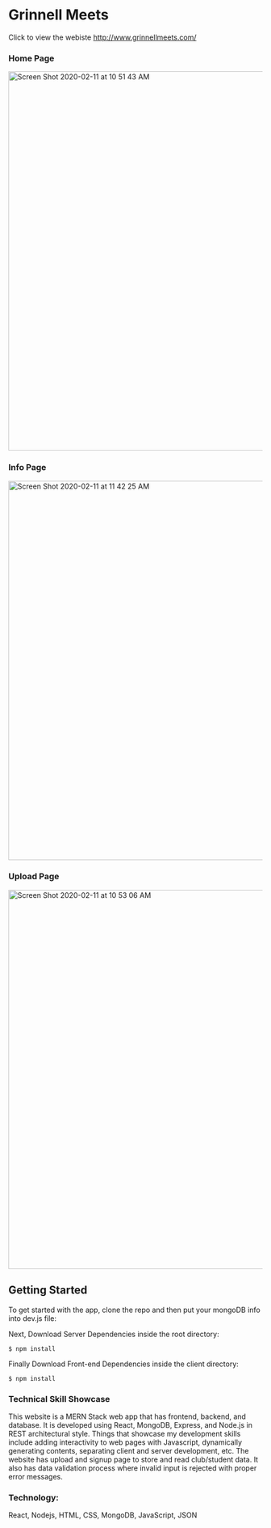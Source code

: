 # Grinnell Meets

Click to view the webiste http://www.grinnellmeets.com/

### Home Page
<img width="750" alt="Screen Shot 2020-02-11 at 10 51 43 AM" src="https://user-images.githubusercontent.com/25372543/74259281-46e27e80-4cbd-11ea-8537-2889caf11972.png">

### Info Page
<img width="750" alt="Screen Shot 2020-02-11 at 11 42 25 AM" src="https://user-images.githubusercontent.com/25372543/74263113-cf641d80-4cc3-11ea-825d-2244504173bf.png">

### Upload Page
<img width="750" alt="Screen Shot 2020-02-11 at 10 53 06 AM" src="https://user-images.githubusercontent.com/25372543/74259373-68dc0100-4cbd-11ea-8d27-2734b3e2236e.png">


## Getting Started

To get started with the app, clone the repo and then put your mongoDB info into dev.js file:

Next, Download Server Dependencies inside the root directory:

```
$ npm install
```

Finally Download Front-end Dependencies inside the client directory:

```
$ npm install
```

### Technical Skill Showcase

This website is a MERN Stack web app that has frontend, backend, and database. It is developed using React, MongoDB, Express, and Node.js in REST architectural style. Things that showcase my development skills include adding interactivity to web pages with Javascript, dynamically generating contents, separating client and server development, etc. The website has upload and signup page to store and read club/student data. It also has data validation process where invalid input is rejected with proper error messages.

### Technology: 

React, Nodejs, HTML, CSS, MongoDB, JavaScript, JSON



